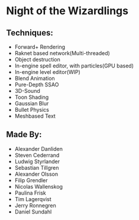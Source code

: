 # Night of the Wizardlings
## Techniques:
* Forward+ Rendering
* Raknet based network(Multi-threaded)
* Object destruction
* In-engine spell editor, with particles(GPU based)
* In-engine level editor(WIP)
* Blend Animation
* Pure-Depth SSAO
* 3D-Sound
* Toon Shading
* Gaussian Blur
* Bullet Physics
* Meshbased Text

## Made By:
* Alexander Danliden
* Steven Cederrand
* Ludwig Styrlander
* Sebastian Tillgren
* Alexander Olsson
* Filip Grendler
* Nicolas Wallenskog
* Paulina Frisk
* Tim Lagerqvist
* Jerry Ronnegren
* Daniel Sundahl
